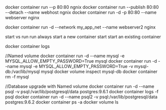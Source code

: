 docker container run --p 80:80 ngnix
docker container run --publish  80:80 --detach --name webhost ngnix
docker container run -d -p 80:80 --name webserver nginx

docker container run -d --network my_app_net --name webserver2 nginx

start vs run
run always start a new container
start start an existing container 

docker container logs <container-name>

//Named volume
docker container run -d --name mysql -e MYSQL_ALLOW_EMPTY_PASSWORD=True mysql
docker container run -d --name mysql -e MYSQL_ALLOW_EMPTY_PASSWORD=True -v mysql-db:/var/lib/mysql mysql
docker volume inspect mysql-db
docker container rm -f mysql

//Database upgrade with Named volume
docker container run -d --name psql -v psql:/var/lib/postgresql/data postgres:9.6.1
docker container logs -f psql 
docker container run -d --name psql2 -v psql:/var/lib/postgresql/data postgres:9.6.2
docker container ps -a
docker volume ls
